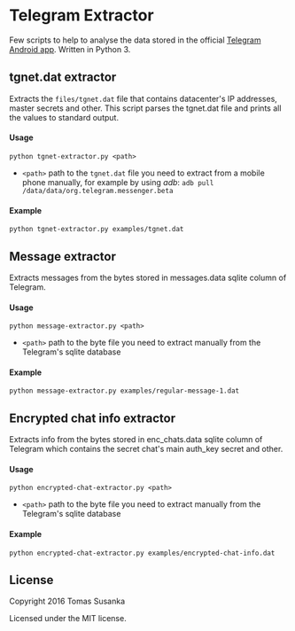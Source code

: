 # Telegram Extractor

Few scripts to help to analyse the data stored in the official [Telegram Android app](https://github.com/DrKLO/Telegram). Written in Python 3.



## tgnet.dat extractor

Extracts the `files/tgnet.dat` file that contains datacenter's IP addresses, master secrets and other. This script parses the tgnet.dat file and prints all the values to standard output.

#### Usage

`python tgnet-extractor.py <path>`

- `<path>` path to the `tgnet.dat` file you need to extract from a mobile phone manually, for example by using _adb_: `adb pull /data/data/org.telegram.messenger.beta`

#### Example

`python tgnet-extractor.py examples/tgnet.dat`



## Message extractor

Extracts messages from the bytes stored in messages.data sqlite column of Telegram.

#### Usage

`python message-extractor.py <path>`

- `<path>` path to the byte file you need to extract manually from the Telegram's sqlite database

#### Example

`python message-extractor.py examples/regular-message-1.dat`



## Encrypted chat info extractor

Extracts info from the bytes stored in enc_chats.data sqlite column of Telegram which contains the secret chat's main auth_key secret and other.

#### Usage

`python encrypted-chat-extractor.py <path>`

- `<path>` path to the byte file you need to extract manually from the Telegram's sqlite database

#### Example

`python encrypted-chat-extractor.py examples/encrypted-chat-info.dat`



## License

Copyright 2016 Tomas Susanka

Licensed under the MIT license.

